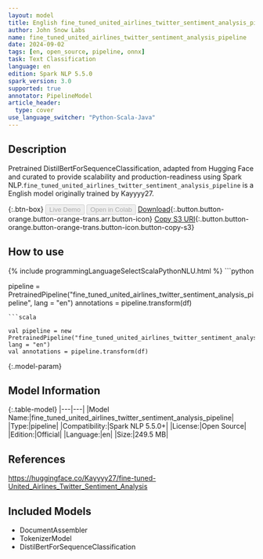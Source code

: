 ```yaml
---
layout: model
title: English fine_tuned_united_airlines_twitter_sentiment_analysis_pipeline pipeline DistilBertForSequenceClassification from Kayyyy27
author: John Snow Labs
name: fine_tuned_united_airlines_twitter_sentiment_analysis_pipeline
date: 2024-09-02
tags: [en, open_source, pipeline, onnx]
task: Text Classification
language: en
edition: Spark NLP 5.5.0
spark_version: 3.0
supported: true
annotator: PipelineModel
article_header:
  type: cover
use_language_switcher: "Python-Scala-Java"
---
```


## Description

Pretrained DistilBertForSequenceClassification, adapted from Hugging Face and curated to provide scalability and production-readiness using Spark NLP.`fine_tuned_united_airlines_twitter_sentiment_analysis_pipeline` is a English model originally trained by Kayyyy27.

{:.btn-box}
<button class="button button-orange" disabled>Live Demo</button>
<button class="button button-orange" disabled>Open in Colab</button>
[Download](https://s3.amazonaws.com/auxdata.johnsnowlabs.com/public/models/fine_tuned_united_airlines_twitter_sentiment_analysis_pipeline_en_5.5.0_3.0_1725306101027.zip){:.button.button-orange.button-orange-trans.arr.button-icon}
[Copy S3 URI](s3://auxdata.johnsnowlabs.com/public/models/fine_tuned_united_airlines_twitter_sentiment_analysis_pipeline_en_5.5.0_3.0_1725306101027.zip){:.button.button-orange.button-orange-trans.button-icon.button-copy-s3}

## How to use



<div class="tabs-box" markdown="1">
{% include programmingLanguageSelectScalaPythonNLU.html %}
```python

pipeline = PretrainedPipeline("fine_tuned_united_airlines_twitter_sentiment_analysis_pipeline", lang = "en")
annotations =  pipeline.transform(df)   

```
```scala

val pipeline = new PretrainedPipeline("fine_tuned_united_airlines_twitter_sentiment_analysis_pipeline", lang = "en")
val annotations = pipeline.transform(df)

```
</div>

{:.model-param}
## Model Information

{:.table-model}
|---|---|
|Model Name:|fine_tuned_united_airlines_twitter_sentiment_analysis_pipeline|
|Type:|pipeline|
|Compatibility:|Spark NLP 5.5.0+|
|License:|Open Source|
|Edition:|Official|
|Language:|en|
|Size:|249.5 MB|

## References

https://huggingface.co/Kayyyy27/fine-tuned-United_Airlines_Twitter_Sentiment_Analysis

## Included Models

- DocumentAssembler
- TokenizerModel
- DistilBertForSequenceClassification